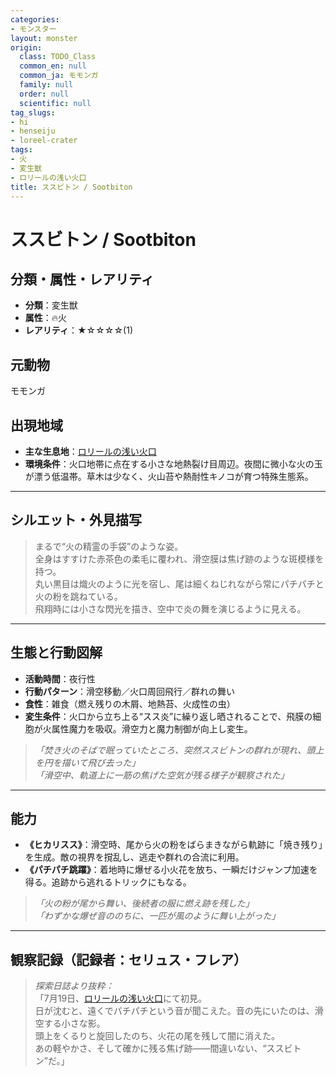 ```yaml
---
categories:
- モンスター
layout: monster
origin:
  class: TODO_Class
  common_en: null
  common_ja: モモンガ
  family: null
  order: null
  scientific: null
tag_slugs:
- hi
- henseiju
- loreel-crater
tags:
- 火
- 変生獣
- ロリールの浅い火口
title: ススビトン / Sootbiton
---
```


# ススビトン / Sootbiton

## 分類・属性・レアリティ

* **分類**：変生獣  
* **属性**：🔥火  
* **レアリティ**：★☆☆☆☆(1)

## 元動物

モモンガ

## 出現地域

* **主な生息地**：[ロリールの浅い火口](../place/loreel_crater.md)  
* **環境条件**：火口地帯に点在する小さな地熱裂け目周辺。夜間に微小な火の玉が漂う低温帯。草木は少なく、火山苔や熱耐性キノコが育つ特殊生態系。

---

## シルエット・外見描写

> まるで“火の精霊の手袋”のような姿。  
> 全身はすすけた赤茶色の柔毛に覆われ、滑空膜は焦げ跡のような斑模様を持つ。  
> 丸い黒目は熾火のように光を宿し、尾は細くねじれながら常にパチパチと火の粉を跳ねている。  
> 飛翔時には小さな閃光を描き、空中で炎の舞を演じるように見える。

---

## 生態と行動図解

* **活動時間**：夜行性  
* **行動パターン**：滑空移動／火口周回飛行／群れの舞い  
* **食性**：雑食（燃え残りの木屑、地熱苔、火成性の虫）  
* **変生条件**：火口から立ち上る“スス炎”に繰り返し晒されることで、飛膜の細胞が火属性魔力を吸収。滑空力と魔力制御が向上し変生。

> *「焚き火のそばで眠っていたところ、突然ススビトンの群れが現れ、頭上を円を描いて飛び去った」*  
> *「滑空中、軌道上に一筋の焦げた空気が残る様子が観察された」*

---

## 能力

* **《ヒカリスス》**：滑空時、尾から火の粉をばらまきながら軌跡に「焼き残り」を生成。敵の視界を撹乱し、逃走や群れの合流に利用。  
* **《パチパチ跳躍》**：着地時に爆ぜる小火花を放ち、一瞬だけジャンプ加速を得る。追跡から逃れるトリックにもなる。

> *「火の粉が尾から舞い、後続者の服に燃え跡を残した」*  
> *「わずかな爆ぜ音ののちに、一匹が風のように舞い上がった」*

---

## 観察記録（記録者：セリュス・フレア）

> *探索日誌より抜粋：*  
> 「7月19日、[ロリールの浅い火口](../place/loreel_crater.md)にて初見。  
> 日が沈むと、遠くでパチパチという音が聞こえた。音の先にいたのは、滑空する小さな影。  
> 頭上をくるりと旋回したのち、火花の尾を残して闇に消えた。  
> あの軽やかさ、そして確かに残る焦げ跡――間違いない、“ススビトン”だ。」
